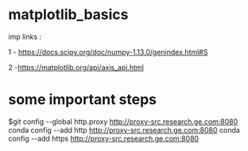 # matplotlib_basics

imp links :

1 - https://docs.scipy.org/doc/numpy-1.13.0/genindex.html#S

2 -https://matplotlib.org/api/axis_api.html


# some important steps

$git config --global http.proxy http://proxy-src.research.ge.com:8080
conda config --add http http://proxy-src.research.ge.com:8080
conda config --add https http://proxy-src.research.ge.com:8080
